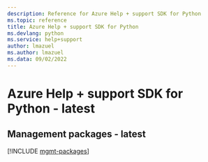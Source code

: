 ```yaml
---
description: Reference for Azure Help + support SDK for Python
ms.topic: reference
title: Azure Help + support SDK for Python
ms.devlang: python
ms.service: help+support
author: lmazuel
ms.author: lmazuel
ms.data: 09/02/2022
---
```

# Azure Help + support SDK for Python - latest

## Management packages - latest
[!INCLUDE [mgmt-packages](help-+-support-mgmt-index.md)]